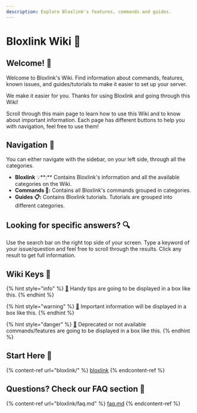```yaml
---
description: Explore Bloxlink's features, commands and guides.
---
```


# Bloxlink Wiki 📂

## Welcome! 👋

Welcome to Bloxlink's Wiki. Find information about commands, features, known issues, and guides/tutorials to make it easier to set up your server.

We make it easier for you. Thanks for using Bloxlink and going through this Wiki!

Scroll through this main page to learn how to use this Wiki and to know about important information. Each page has different buttons to help you with navigation, feel free to use them!

## Navigation 🛫

You can either navigate with the sidebar, on your left side, through all the categories.

* **Bloxlink** 💡\*\*:\*\* Contains Bloxlink's information and all the available categories on the Wiki.
* **Commands 🤖:** Contains all Bloxlink's commands grouped in categories.
* **Guides 📋:** Contains Bloxlink tutorials. Tutorials are grouped into different categories.

## Looking for specific answers? 🔍

Use the search bar on the right top side of your screen. Type a keyword of your issue/question and feel free to scroll through the results. Click any result to get full information.

## Wiki Keys 🔑

{% hint style="info" %}
[🧙](https://emojipedia.org/mage/) Handy tips are going to be displayed in a box like this.
{% endhint %}

{% hint style="warning" %}
[🧠](https://emojipedia.org/brain/) Important information will be displayed in a box like this.
{% endhint %}

{% hint style="danger" %}
[🚨](https://emojipedia.org/police-car-light/) Deprecated or not available commands/features are going to be displayed in a box like this.
{% endhint %}

## Start Here 📌

{% content-ref url="bloxlink/" %}
[bloxlink](bloxlink/)
{% endcontent-ref %}

## Questions? Check our FAQ section 📜

{% content-ref url="bloxlink/faq.md" %}
[faq.md](bloxlink/faq.md)
{% endcontent-ref %}
